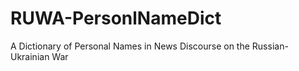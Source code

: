 # RUWA-PersonlNameDict
A Dictionary of Personal Names in News Discourse on the Russian-Ukrainian War
